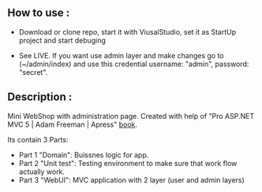 ## How to use :

* Download or clone repo, start it with ViusalStudio, set it as StartUp project and start debuging

* See LIVE. If you want use admin layer and make changes go to (~/admin/index) and use this credential username: "admin", password: "secret". 

## Description :

Mini WebShop with administration page. Created with help of "Pro ASP.NET MVC 5 | Adam Freeman | Apress" [book](https://www.apress.com/us/book/9781430265290).

Its contain 3 Parts:

* Part 1 "Domain": Buissnes logic for app.
* Part 2 "Unit test": Testing environment to make sure that work flow actually work.
* Part 3 "WebUI": MVC application with 2 layer (user and admin layers)
